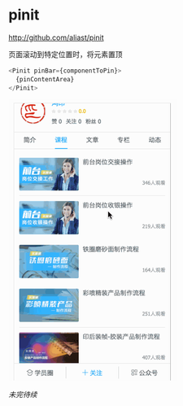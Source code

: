 # pinit
http://github.com/aliast/pinit

页面滚动到特定位置时，将元素置顶

```javascript
<Pinit pinBar={componentToPin}>
  {pinContentArea}
</Pinit>
```

![](p.gif)

*未完待续*
